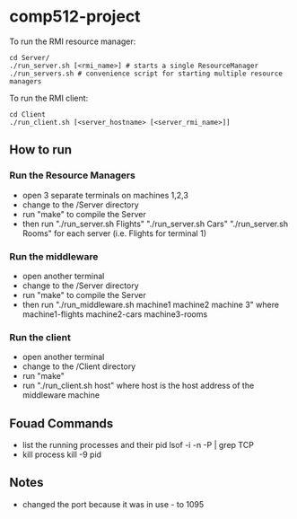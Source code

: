 # comp512-project

To run the RMI resource manager:

```
cd Server/
./run_server.sh [<rmi_name>] # starts a single ResourceManager
./run_servers.sh # convenience script for starting multiple resource managers
```

To run the RMI client:

```
cd Client
./run_client.sh [<server_hostname> [<server_rmi_name>]]
```

## How to run
### Run the Resource Managers
- open 3 separate terminals on machines 1,2,3
- change to the /Server directory
- run "make" to compile the Server
- then run "./run_server.sh Flights" "./run_server.sh Cars" "./run_server.sh Rooms" for each server (i.e. Flights for terminal 1)

### Run the middleware
- open another terminal
- change to the /Server directory
- run "make" to compile the Server
- then run "./run_middleware.sh machine1 machine2 machine 3" where machine1-flights machine2-cars machine3-rooms

### Run the client
- open another terminal
- change to the /Client directory
- run "make"
- run "./run_client.sh host" where host is the host address of the middleware machine

## Fouad Commands
- list the running processes and their pid
    lsof -i -n -P | grep TCP 
- kill process 
    kill -9 pid

## Notes
- changed the port because it was in use - to 1095



